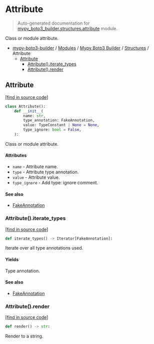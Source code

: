 # Attribute

> Auto-generated documentation for [mypy_boto3_builder.structures.attribute](https://github.com/youtype/mypy_boto3_builder/blob/main/mypy_boto3_builder/structures/attribute.py) module.

Class or module attribute.

- [mypy-boto3-builder](../../README.md#mypy_boto3_builder) / [Modules](../../MODULES.md#mypy-boto3-builder-modules) / [Mypy Boto3 Builder](../index.md#mypy-boto3-builder) / [Structures](index.md#structures) / Attribute
    - [Attribute](#attribute)
        - [Attribute().iterate_types](#attributeiterate_types)
        - [Attribute().render](#attributerender)

## Attribute

[[find in source code]](https://github.com/youtype/mypy_boto3_builder/blob/main/mypy_boto3_builder/structures/attribute.py#L10)

```python
class Attribute():
    def __init__(
        name: str,
        type_annotation: FakeAnnotation,
        value: TypeConstant | None = None,
        type_ignore: bool = False,
    ):
```

Class or module attribute.

#### Attributes

- `name` - Attribute name.
- `type` - Attribute type annotation.
- `value` - Attribute value.
- `type_ignore` - Add type: ignore comment.

#### See also

- [FakeAnnotation](../type_annotations/fake_annotation.md#fakeannotation)

### Attribute().iterate_types

[[find in source code]](https://github.com/youtype/mypy_boto3_builder/blob/main/mypy_boto3_builder/structures/attribute.py#L33)

```python
def iterate_types() -> Iterator[FakeAnnotation]:
```

Iterate over all type annotations used.

#### Yields

Type annotation.

#### See also

- [FakeAnnotation](../type_annotations/fake_annotation.md#fakeannotation)

### Attribute().render

[[find in source code]](https://github.com/youtype/mypy_boto3_builder/blob/main/mypy_boto3_builder/structures/attribute.py#L42)

```python
def render() -> str:
```

Render to a string.
